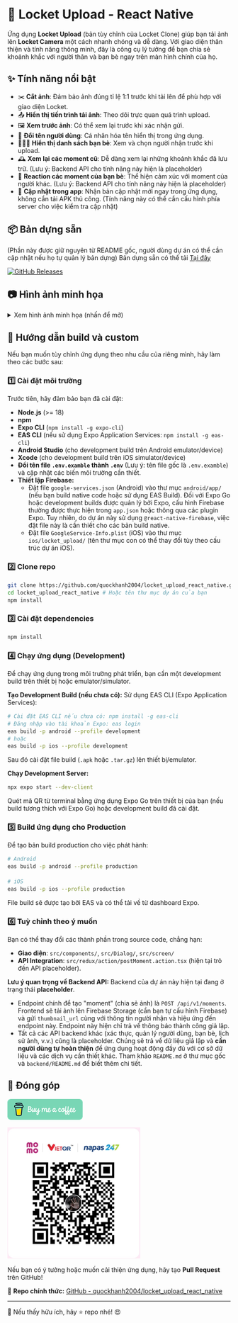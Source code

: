 
# 📸 Locket Upload - React Native
Ứng dụng **Locket Upload** (bản tùy chỉnh của Locket Clone) giúp bạn tải ảnh lên **Locket Camera** một cách nhanh chóng và dễ dàng. Với giao diện thân thiện và tính năng thông minh, đây là công cụ lý tưởng để bạn chia sẻ khoảnh khắc với người thân và bạn bè ngay trên màn hình chính của họ.

## ✨ Tính năng nổi bật

- ✂️ **Cắt ảnh**: Đảm bảo ảnh đúng tỉ lệ 1:1 trước khi tải lên để phù hợp với giao diện Locket.
- 📤 **Hiển thị tiến trình tải ảnh**: Theo dõi trực quan quá trình upload.
- 🖼️ **Xem trước ảnh**: Có thể xem lại trước khi xác nhận gửi.
- 🔄 **Đổi tên người dùng**: Cá nhân hóa tên hiển thị trong ứng dụng.
- 🧑‍🤝‍🧑 **Hiển thị danh sách bạn bè**: Xem và chọn người nhận trước khi upload.
- 🕰️ **Xem lại các moment cũ**: Dễ dàng xem lại những khoảnh khắc đã lưu trữ. (Lưu ý: Backend API cho tính năng này hiện là placeholder)
- 💬 **Reaction các moment của bạn bè**: Thể hiện cảm xúc với moment của người khác. (Lưu ý: Backend API cho tính năng này hiện là placeholder)
- 🚀 **Cập nhật trong app**: Nhận bản cập nhật mới ngay trong ứng dụng, không cần tải APK thủ công. (Tính năng này có thể cần cấu hình phía server cho việc kiểm tra cập nhật)

## 📦 Bản dựng sẵn

(Phần này được giữ nguyên từ README gốc, người dùng dự án có thể cần cập nhật nếu họ tự quản lý bản dựng)
Bản dựng sẵn có thể tải [Tại đây](https://github.com/quockhanh2004/locket_upload_react_native/releases)

[![GitHub Releases](https://img.shields.io/github/downloads/quockhanh2004/locket_upload_react_native/total?label=Downloads&logo=android)](https://github.com/quockhanh2004/locket_upload_react_native/releases)

## 📷 Hình ảnh minh họa
<details>
  <summary>Xem hình ảnh minh họa (nhấn để mở)</summary>

  <img src="./assets/images/screenshot1.png" width="300px">  
  <img src="./assets/images/screenshot2.png" width="300px">  
  <img src="./assets/images/screenshot3.png" width="300px">  
  <img src="./assets/images/screenshot4.png" width="300px">  
  <img src="./assets/images/screenshot5.png" width="300px">  
  <img src="./assets/images/screenshot6.png" width="300px">  
  <img src="./assets/images/screenshot7.png" width="300px">  
  <img src="./assets/images/screenshot8.png" width="300px">  
  <img src="./assets/images/screenshot9.png" width="300px">  
  <img src="./assets/images/screenshot10.png" width="300px">  
  <img src="./assets/images/screenshot11.png" width="300px">  
  <img src="./assets/images/screenshot12.png" width="300px">  
  <img src="./assets/images/screenshot13.png" width="300px">  
  <img src="./assets/images/screenshot14.png" width="300px">  
  <img src="./assets/images/screenshot15.png" width="300px">  
  <img src="./assets/images/screenshot16.png" width="300px">  

</details>

## 🔧 Hướng dẫn build và custom

Nếu bạn muốn tùy chỉnh ứng dụng theo nhu cầu của riêng mình, hãy làm theo các bước sau:

### 1️⃣ Cài đặt môi trường

Trước tiên, hãy đảm bảo bạn đã cài đặt:

- **Node.js** (>= 18)
- **npm**
- **Expo CLI** (`npm install -g expo-cli`)
- **EAS CLI** (nếu sử dụng Expo Application Services: `npm install -g eas-cli`)
- **Android Studio** (cho development build trên Android emulator/device)
- **Xcode** (cho development build trên iOS simulator/device)
- **Đổi tên file `.env.examble` thành `.env`** (Lưu ý: tên file gốc là `.env.examble`) và cập nhật các biến môi trường cần thiết.
- **Thiết lập Firebase:**
    - Đặt file `google-services.json` (Android) vào thư mục `android/app/` (nếu bạn build native code hoặc sử dụng EAS Build). Đối với Expo Go hoặc development builds được quản lý bởi Expo, cấu hình Firebase thường được thực hiện trong `app.json` hoặc thông qua các plugin Expo. Tuy nhiên, do dự án này sử dụng `@react-native-firebase`, việc đặt file này là cần thiết cho các bản build native.
    - Đặt file `GoogleService-Info.plist` (iOS) vào thư mục `ios/locket_upload/` (tên thư mục con có thể thay đổi tùy theo cấu trúc dự án iOS).

### 2️⃣ Clone repo

```sh
git clone https://github.com/quockhanh2004/locket_upload_react_native.git
cd locket_upload_react_native # Hoặc tên thư mục dự án của bạn
npm install
```

### 3️⃣ Cài đặt dependencies

```sh
npm install
```

### 4️⃣ Chạy ứng dụng (Development)

Để chạy ứng dụng trong môi trường phát triển, bạn cần một development build trên thiết bị hoặc emulator/simulator.

**Tạo Development Build (nếu chưa có):**
Sử dụng EAS CLI (Expo Application Services):
```sh
# Cài đặt EAS CLI nếu chưa có: npm install -g eas-cli
# Đăng nhập vào tài khoản Expo: eas login
eas build -p android --profile development
# hoặc
eas build -p ios --profile development
```
Sau đó cài đặt file build (`.apk` hoặc `.tar.gz`) lên thiết bị/emulator.

**Chạy Development Server:**
```sh
npx expo start --dev-client
```
Quét mã QR từ terminal bằng ứng dụng Expo Go trên thiết bị của bạn (nếu build tương thích với Expo Go) hoặc development build đã cài đặt.

### 5️⃣ Build ứng dụng cho Production

Để tạo bản build production cho việc phát hành:
```sh
# Android
eas build -p android --profile production

# iOS
eas build -p ios --profile production
```
File build sẽ được tạo bởi EAS và có thể tải về từ dashboard Expo.

### 6️⃣ Tuỳ chỉnh theo ý muốn

Bạn có thể thay đổi các thành phần trong source code, chẳng hạn:
- **Giao diện**: `src/components/`, `src/Dialog/`, `src/screen/`
- **API Integration**: `src/redux/action/postMoment.action.tsx` (hiện tại trỏ đến API placeholder).

**Lưu ý quan trọng về Backend API:**
Backend của dự án này hiện tại đang ở trạng thái **placeholder**.
- Endpoint chính để tạo "moment" (chia sẻ ảnh) là `POST /api/v1/moments`. Frontend sẽ tải ảnh lên Firebase Storage (cần bạn tự cấu hình Firebase) và gửi `thumbnail_url` cùng với thông tin người nhận và hiệu ứng đến endpoint này. Endpoint này hiện chỉ trả về thông báo thành công giả lập.
- Tất cả các API backend khác (xác thực, quản lý người dùng, bạn bè, lịch sử ảnh, v.v.) cũng là placeholder. Chúng sẽ trả về dữ liệu giả lập và **cần người dùng tự hoàn thiện** để ứng dụng hoạt động đầy đủ với cơ sở dữ liệu và các dịch vụ cần thiết khác. Tham khảo `README.md` ở thư mục gốc và `backend/README.md` để biết thêm chi tiết.

## 🚀 Đóng góp

<p align="left">
  <a href="https://buymeacoffee.com/quockhanh2004" target="_blank">
    <img src="./assets/images/buymeacoffe.png" alt="Image">
  </a>
</p>

<p align="left">
    <img src="./assets/images/momo.jpg" alt="Image" width="300px">
</p>

Nếu bạn có ý tưởng hoặc muốn cải thiện ứng dụng, hãy tạo **Pull Request** trên GitHub!

📌 **Repo chính thức:** [GitHub - quockhanh2004/locket_upload_react_native](https://github.com/quockhanh2004/locket_upload_react_native)

---

📢 Nếu thấy hữu ích, hãy ⭐ repo nhé! 😍
